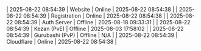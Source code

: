 | 2025-08-22 08:54:39 | Website | Online | 2025-08-22 08:54:38 |
| 2025-08-22 08:54:39 | Registration | Online | 2025-08-22 08:54:38 |
| 2025-08-22 08:54:39 | Auth Server | Offline | 2025-08-18 09:33:31 |
| 2025-08-22 08:54:39 | Kezan (PvE) | Offline | 2025-08-03 17:58:02 |
| 2025-08-22 08:54:39 | Gurubashi (PvP) | Offline | N/A |
| 2025-08-22 08:54:39 | Cloudflare | Online | 2025-08-22 08:54:38 |
